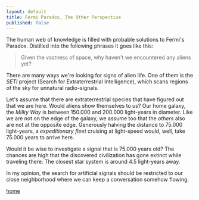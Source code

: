 ```yaml
---
layout: default
title: Fermi Paradox, The Other Perspective
published: false
---
```


The human web of knowledge is filled with probable solutions to Fermi's Paradox. Distilled into the following phrases it goes like this:

> Given the vastness of space, why haven't we encountered any aliens yet?

There are many ways we're looking for signs of alien life. One of them is the *SETI* project (Search for Extraterrestrial Intelligence), which scans regions of the sky for unnatural radio-signals.

Let's assume that there are extraterrestrial species that have figured out that we are here. Would aliens show themselves to us? Our home galaxy, the *Milky Way* is between 150.000 and 200.000 light-years in diameter. Like we are not on the edge of the galaxy, we assume too that the *others* also are not at the opposite edge. Generously halving the distance to 75.000 light-years, a *expeditionary fleet* cruising at light-speed would, well, take 75.000 years to arrive here.

Would it be wise to investigate a signal that is 75.000 years old? The chances are high that the discovered civilization has gone extinct while traveling there. The closest star system is around 4.5 light-years away.

In my opinion, the search for artificial signals should be restricted to our close neighborhood where we can keep a conversation somehow flowing.

[home](https://zackdev.github.io/)
